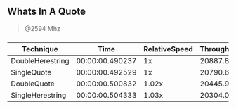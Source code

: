 
Whats In A Quote
----------------
> @2594 Mhz


### 


|Technique       |Time           |RelativeSpeed|Throughput|
|----------------|---------------|-------------|----------|
|DoubleHerestring|00:00:00.490237|1x           |20887.83/s|
|SingleQuote     |00:00:00.492529|1x           |20790.62/s|
|DoubleQuote     |00:00:00.500832|1.02x        |20445.97/s|
|SingleHerestring|00:00:00.504333|1.03x        |20304.02/s|




